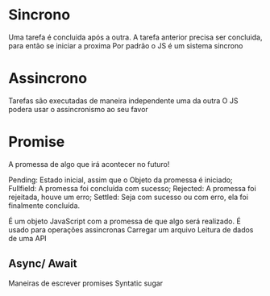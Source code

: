 # Sincrono
Uma tarefa é concluida após a outra.
A tarefa anterior precisa ser concluida, para então se iniciar a proxima
Por padrão o JS é um sistema sincrono

# Assincrono
Tarefas são executadas de maneira independente uma da outra
O JS podera usar o assincronismo ao seu favor

# Promise
A promessa de algo que irá acontecer no futuro!

Pending: Estado inicial, assim que o Objeto da promessa é iniciado;
Fullfield: A promessa foi concluída com sucesso;
Rejected: A promessa foi rejeitada, houve um erro;
Settled: Seja com sucesso ou com erro, ela foi finalmente concluída.

É um objeto JavaScript com a promessa de que algo será realizado.
É usado para operações assincronas
    Carregar um arquivo
    Leitura de dados de uma API

## Async/ Await
Maneiras de escrever promises
Syntatic sugar